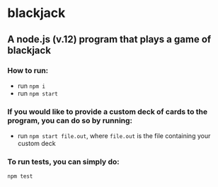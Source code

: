 # blackjack
## A node.js (v.12) program that plays a game of blackjack

### How to run:

- run `npm i`
- run `npm start`

### If you would like to provide a custom deck of cards to the program, you can do so by running:

- run `npm start file.out`, where `file.out` is the file containing your custom deck 

### To run tests, you can simply do:

`npm test`
